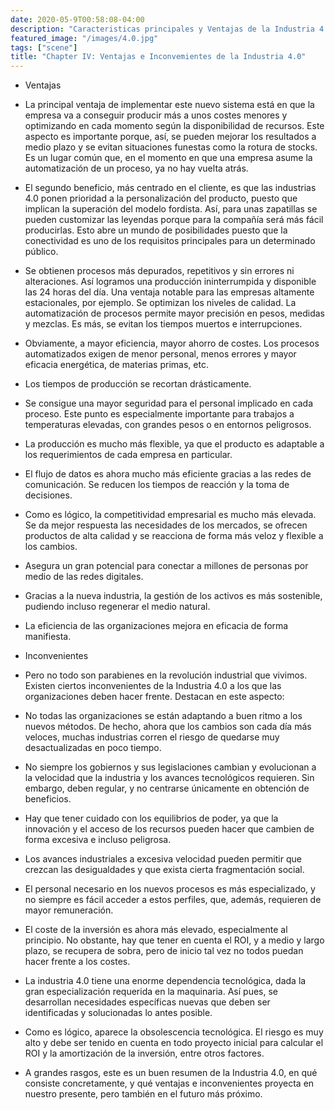 ```yaml
---
date: 2020-05-9T00:58:08-04:00
description: "Caracteristicas principales y Ventajas de la Industria 4.0"
featured_image: "/images/4.0.jpg"
tags: ["scene"]
title: "Chapter IV: Ventajas e Inconvemientes de la Industria 4.0"
---
```


- Ventajas

- La principal ventaja de implementar este nuevo sistema está en que la empresa va a conseguir producir más a unos costes menores y optimizando en cada momento según la disponibilidad de recursos. Este aspecto es importante porque, así, se pueden mejorar los resultados a medio plazo y se evitan situaciones funestas como la rotura de stocks. Es un lugar común que, en el momento en que una empresa asume la automatización de un proceso, ya no hay vuelta atrás.

- El segundo beneficio, más centrado en el cliente, es que las industrias 4.0 ponen prioridad a la personalización del producto, puesto que implican la superación del modelo fordista. Así, para unas zapatillas se pueden customizar las leyendas porque para la compañía será más fácil producirlas. Esto abre un mundo de posibilidades puesto que la conectividad es uno de los requisitos principales para un determinado público.

- Se obtienen procesos más depurados, repetitivos y sin errores ni alteraciones. Así logramos una producción ininterrumpida y disponible las 24 horas del día. Una ventaja notable para las empresas altamente estacionales, por ejemplo.
Se optimizan los niveles de calidad. La automatización de procesos permite mayor precisión en pesos, medidas y mezclas. Es más, se evitan los tiempos muertos e interrupciones.

- Obviamente, a mayor eficiencia, mayor ahorro de costes. Los procesos automatizados exigen de menor personal, menos errores y mayor eficacia energética, de materias primas, etc.

- Los tiempos de producción se recortan drásticamente.
- Se consigue una mayor seguridad para el personal implicado en cada proceso. Este punto es especialmente importante para trabajos a temperaturas elevadas, con grandes pesos o en entornos peligrosos.

- La producción es mucho más flexible, ya que el producto es adaptable a los requerimientos de cada empresa en particular.

- El flujo de datos es ahora mucho más eficiente gracias a las redes de comunicación. Se reducen los tiempos de reacción y la toma de decisiones.

- Como es lógico, la competitividad empresarial es mucho más elevada. Se da mejor respuesta las necesidades de los mercados, se ofrecen productos de alta calidad y se reacciona de forma más veloz y flexible a los cambios.
- Asegura un gran potencial para conectar a millones de personas por medio de las redes digitales.

- Gracias a la nueva industria, la gestión de los activos es más sostenible, pudiendo incluso regenerar el medio natural.

- La eficiencia de las organizaciones mejora en eficacia de forma manifiesta.



- Inconvenientes

- Pero no todo son parabienes en la revolución industrial que vivimos. Existen ciertos inconvenientes de la Industria 4.0 a los que las organizaciones deben hacer frente. Destacan en este aspecto:

- No todas las organizaciones se están adaptando a buen ritmo a los nuevos métodos. De hecho, ahora que los cambios son cada día más veloces, muchas industrias corren el riesgo de quedarse muy desactualizadas en poco tiempo.

- No siempre los gobiernos y sus legislaciones cambian y evolucionan a la velocidad que la industria y los avances tecnológicos requieren. Sin embargo, deben regular, y no centrarse únicamente en obtención de beneficios.

- Hay que tener cuidado con los equilibrios de poder, ya que la innovación y el acceso de los recursos pueden hacer que cambien de forma excesiva e incluso peligrosa.

- Los avances industriales a excesiva velocidad pueden permitir que crezcan las desigualdades y que exista cierta fragmentación social.

- El personal necesario en los nuevos procesos es más especializado, y no siempre es fácil acceder a estos perfiles, que, además, requieren de mayor remuneración.

- El coste de la inversión es ahora más elevado, especialmente al principio. No obstante, hay que tener en cuenta el ROI, y a medio y largo plazo, se recupera de sobra, pero de inicio tal vez no todos puedan hacer frente a los costes.

- La industria 4.0 tiene una enorme dependencia tecnológica, dada la gran especialización requerida en la maquinaria. Así pues, se desarrollan necesidades específicas nuevas que deben ser identificadas y solucionadas lo antes posible.

- Como es lógico, aparece la obsolescencia tecnológica. El riesgo es muy alto y debe ser tenido en cuenta en todo proyecto inicial para calcular el ROI y la amortización de la inversión, entre otros factores.

- A grandes rasgos, este es un buen resumen de la Industria 4.0, en qué consiste concretamente, y qué ventajas e inconvenientes proyecta en nuestro presente, pero también en el futuro más próximo.
